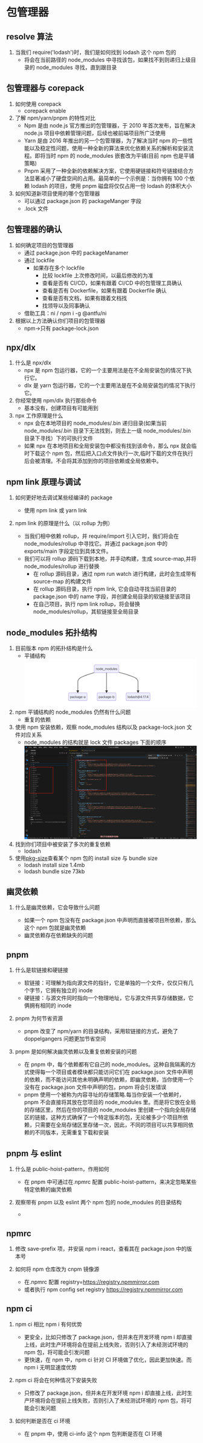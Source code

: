 # 包管理器

## resolve 算法

1. 当我们 require('lodash')时，我们是如何找到 lodash 这个 npm 包的
   - 将会在当前路径的 node_modules 中寻找该包，如果找不到则递归上级目录的 node_modules 寻找，直到跟目录

## 包管理器与 corepack

1. 如何使用 corepack
   - corepack enable
2. 了解 npm/yarn/pnpm 的特性对比
   - Npm 是由 node.js 官方推出的包管理器，于 2010 年首次发布，旨在解决 node.js 项目中依赖管理问题，后续也被前端项目所广泛使用
   - Yarn 是由 2016 年推出的另一个包管理器，为了解决当时 npm 的一些性能以及稳定性问题，使用一种全新的算法来优化依赖关系的解析和安装流程。即将当时 npm 的 node_modules 嵌套改为平铺(目前 npm 也是平铺策略)
   - Pnpm 采用了一种全新的依赖解决方案，它使用硬链接和符号链接结合方法显著减小了硬盘空间的占用。最简单的一个示例是：当你拥有 100 个依赖 lodash 的项目，使用 pnpm 磁盘将仅仅占用一份 lodash 的体积大小
3. 如何知道新项目使用的哪个包管理器
   - 可以通过 package.json 的 packageManger 字段
   - .lock 文件

## 包管理器的确认

1. 如何确定项目的包管理器
   - 通过 package.json 中的 packageManamer
   - 通过 lockfile
     - 如果存在多个 lockfile
       - 比较 lockfile 上次修改时间，以最后修改的为准
       - 查看是否有 CI/CD，如果有跟着 CI/CD 中的包管理工具确认
       - 查看是否有 Dockerfile，如果有跟着 Dockerfile 确认
       - 查看是否有文档，如果有跟着文档找
       - 找领导以及同事确认
   - 借助工具：ni / npm i -g @antfu/ni
2. 根据以上方法确认你们项目的包管理器
   - npm->只有 package-lock.json

## npx/dlx

1. 什么是 npx/dlx
   - npx 是 npm 包运行器，它的一个主要用法是在不全局安装包的情况下执行它。
   - dlx 是 yarn 包运行器，它的一个主要用法是在不全局安装包的情况下执行它。
2. 你经常使用 npm/dlx 执行那些命令
   - 基本没有，创建项目有可能用到
3. npx 工作原理是什么
   - npx 会在本地项目的 node_modules/.bin 递归目录(如果当前 node_modules/.bin 目录下无法找到，则去上一级 node_modules/.bin 目录下寻找）下的可执行文件
   - 如果 npx 在本地项目和全局安装包中都没有找到该命令，那么 npx 就会临时下载这个 npm 包，然后把入口点文件执行一次,临时下载的文件在执行后会被清理。不会将其添加到你的项目依赖或全局依赖中。

## npm link 原理与调试

1. 如何更好地去调试某些经编译的 package

   - 使用 npm link 或 yarn link

2. npm link 的原理是什么（以 rollup 为例）

   - 当我们相中依赖 rollup，并 require/import 引入它时，我们将会在 node_modules/rollup 中寻找它。并通过 package.json 中的 exports/main 字段定位到具体文件。
   - 我们可以将 rollup 源码下载到本地，并手动构建，生成 source-map,并将 node_modules/rollup 进行替换
     - 在 rollup 源码目录，通过 npm run watch 进行构建，此时会生成带有 source-map 的构建文件
     - 在 rollup 源码目录，执行 npm link, 它会自动寻找当前目录的 package.json 中的 name 字段，并创建全局目录的软链接至该项目
     - 在自己项目，执行 npm link rollup，将会替换 node_modules/rollup，其软链接至全局目录

## node_modules 拓扑结构

1. 目前版本 npm 的拓扑结构是什么
   - 平铺结构
     ![拓扑结构](structure.png)
2. npm 平铺结构的 node_modules 仍然有什么问题
   - 重复的依赖
3. 使用 npm 安装依赖，观察 node_modules 结构以及 package-lock.json 文件对应关系
   - node_modules 的结构就是 lock 文件 packages 下面的顺序
     ![node_modules 结构以及 package-lock.json 文件对应关系](package.png)
4. 找到你们项目中被安装了多次的重复依赖
   - lodash
5. 使用[pkg-size](https://pkg-size.dev)查看某个 npm 包的 install size 与 bundle size
   - lodash install size 1.4mb
   - lodash bundle size 73kb

## 幽灵依赖

1. 什么是幽灵依赖，它会导致什么问题

   - 如果一个 npm 包没有在 package.json 中声明而直接被项目所依赖，那么这个 npm 包就是幽灵依赖
   - 幽灵依赖存在依赖缺失的问题

## pnpm

1. 什么是软链接和硬链接

   - 软链接：可理解为指向源文件的指针，它是单独的一个文件，仅仅只有几个字节，它拥有独立的 inode
   - 硬链接：与源文件同时指向一个物理地址，它与源文件共享存储数据，它俩拥有相同的 inode

2. pnpm 为何节省资源

   - pnpm 改变了 npm/yarn 的目录结构，采用软链接的方式，避免了 doppelgangers 问题更加节省空间

3. pnpm 是如何解决幽灵依赖以及重复依赖安装的问题

   - 在 pnpm 中，每个依赖都有它自己的 node_modules。这种自我隔离的方式使得每一个项目或者模块都只能访问它们在 package.json 文件中声明的依赖，而不能访问其他未明确声明的依赖，即幽灵依赖，当你使用一个没有在 package.json 文件中声明的包，pnpm 将会引发错误
   - pnpm 使用一个被称为内容寻址的存储策略.每当你安装一个依赖时，pnpm 不会直接将其放在您项目的 node_modules 里。而是将它放在全局的存储区里，然后在你的项目的 node_modules 里创建一个指向全局存储区的链接，这种方式确保了一个特定版本的包，无论被多少个项目所依赖，只需要在全局存储区里存储一次，因此，不同的项目可以共享相同依赖的不同版本，无需重复下载和安装

## pnpm 与 eslint

1. 什么是 public-hoist-pattern，作用如何

   - 在 pnpm 中可通过在.npmrc 配置 public-hoist-pattern，来决定忽略某些特定依赖的幽灵依赖

2. 观察带有 pnpm 以及 eslint 两个 npm 包的 node_modules 的目录结构

   -

## npmrc

1. 修改 save-prefix 项，并安装 npm i react，查看其在 package.json 中的版本号
2. 如何将 npm 仓库改为 cnpm 镜像源

   - 在.npmrc 配置 registry=https://registry.npmmirror.com
   - 或者执行 npm config set registry https://registry.npmmirror.com

## npm ci

1. npm ci 相比 npm i 有何优势

   - 更安全，比如只修改了 package.json，但并未在开发环境 npm i 却直接上线，此时生产环境将会在提前上线失败，否则引入了未经测试环境的 npm 包，将可能会引发问题
   - 更快速，在 npm 中，npm ci 针对 CI 环境做了优化，因此更加快速。而 npm i 无明显速度优势

2. npm ci 将会在何种情况下安装失败

   - 只修改了 package.json，但并未在开发环境 npm i 却直接上线，此时生产环境将会在提前上线失败，否则引入了未经测试环境的 npm 包，将可能会引发问题

3. 如何判断是否在 ci 环境

   - 在 pnpm 中，使用 ci-info 这个 npm 包判断是否在 CI 环境
